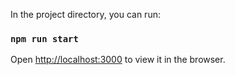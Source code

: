 
In the project directory, you can run:

### `npm run start`

Open [http://localhost:3000](http://localhost:3000) to view it in the browser.

